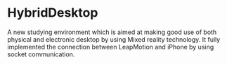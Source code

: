 # HybridDesktop
A new studying environment which is aimed at making good use of both physical and electronic desktop by using Mixed reality technology.
It fully implemented the connection between LeapMotion and iPhone by using socket communication.
